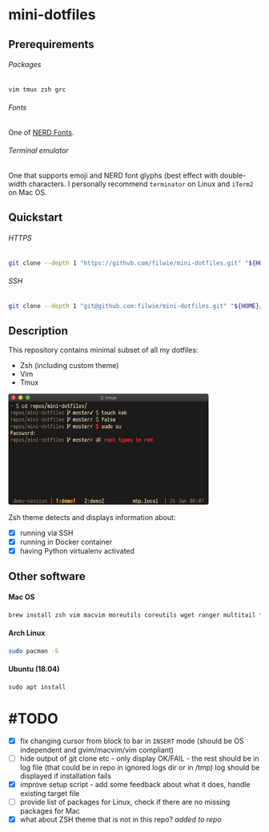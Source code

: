 # mini-dotfiles

## Prerequirements
###### Packages
``` sh
vim tmux zsh grc
```
###### Fonts
One of [NERD Fonts](https://nerdfonts.com/).

###### Terminal emulator
One that supports emoji and NERD font glyphs (best effect with double-width characters.
I personally recommend `terminator` on Linux and `iTerm2` on Mac OS.

## Quickstart
###### HTTPS
``` sh
git clone --depth 1 "https://github.com/filwie/mini-dotfiles.git" "${HOME}/.mini-dotfiles" && ${HOME}/.mini-dotfiles/install.sh
```

###### SSH
``` sh
git clone --depth 1 "git@github.com:filwie/mini-dotfiles.git" "${HOME}/.mini-dotfiles" && ${HOME}/.mini-dotfiles/install.sh
```

## Description
This repository contains minimal subset of all my dotfiles:
- Zsh (including custom theme)
- Vim
- Tmux

<img src="https://raw.githubusercontent.com/filwie/images/master/mini-dotfiles/zsh-theme.png" alt="zsh-theme" width="400"/>

Zsh theme detects and displays information about:
- [x] running via SSH
- [x] running in Docker container
- [x] having Python virtualenv activated

## Other software
#### Mac OS
``` sh
brew install zsh vim macvim moreutils coreutils wget ranger multitail fd tree unzip unrar p7zip curl multitail fd tree links curl p7zip unrar unzip highlight mutt cmus imagemagick go htop iftop tcl-tk cmake cppcheck shellcheck ansible-lint rust docker-compose docker-completion docker-compose-completion
```

#### Arch Linux
``` sh
sudo pacman -S
```

#### Ubuntu (18.04)
```
sudo apt install
```


# #TODO
- [x] fix changing cursor from block to bar in `INSERT` mode (should be OS independent and gvim/macvim/vim compliant)
- [ ] hide output of git clone etc - only display OK/FAIL - the rest should be in log file
      (that could be in repo in ignored logs dir or in /tmp) log should be displayed if installation fails
- [x] improve setup script - add some feedback about what it does, handle existing target file
- [ ] provide list of packages for Linux, check if there are no missing packages for Mac
- [x] what about ZSH theme that is not in this repo? <i>added to repo</i>
